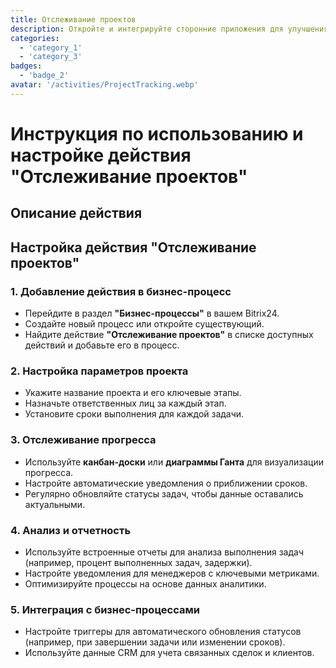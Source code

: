 ```yaml
---
title: Отслеживание проектов
description: Откройте и интегрируйте сторонние приложения для улучшения вашего бизнеса.
categories: 
  - 'category_1'
  - 'category_3'
badges: 
  - 'badge_2'
avatar: '/activities/ProjectTracking.webp'
---
```

# Инструкция по использованию и настройке действия "Отслеживание проектов"

## Описание действия

## **Настройка действия "Отслеживание проектов"**

### 1. Добавление действия в бизнес-процесс
- Перейдите в раздел **"Бизнес-процессы"** в вашем Bitrix24.
- Создайте новый процесс или откройте существующий.
- Найдите действие **"Отслеживание проектов"** в списке доступных действий и добавьте его в процесс.

### 2. Настройка параметров проекта
- Укажите название проекта и его ключевые этапы.
- Назначьте ответственных лиц за каждый этап.
- Установите сроки выполнения для каждой задачи.

### 3. Отслеживание прогресса
- Используйте **канбан-доски** или **диаграммы Ганта** для визуализации прогресса.
- Настройте автоматические уведомления о приближении сроков.
- Регулярно обновляйте статусы задач, чтобы данные оставались актуальными.

### 4. Анализ и отчетность
- Используйте встроенные отчеты для анализа выполнения задач (например, процент выполненных задач, задержки).
- Настройте уведомления для менеджеров с ключевыми метриками.
- Оптимизируйте процессы на основе данных аналитики.

### 5. Интеграция с бизнес-процессами
- Настройте триггеры для автоматического обновления статусов (например, при завершении задачи или изменении сроков).
- Используйте данные CRM для учета связанных сделок и клиентов.